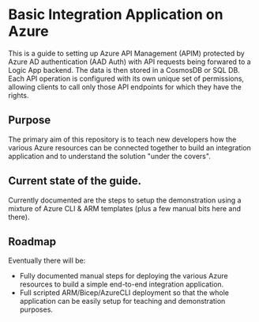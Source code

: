 # Basic Integration Application on Azure
This is a guide to setting up Azure API Management (APIM) protected by Azure AD authentication (AAD Auth) with API requests being forwared to a Logic App backend. The data is then stored in a CosmosDB or SQL DB. Each API operation is configured with its own unique set of permissions, allowing clients to call only those API endpoints for which they have the rights.

## Purpose
The primary aim of this repository is to teach new developers how the various Azure resources can be connected together to build an integration application and to understand the solution "under the covers". 
 
## Current state of the guide.
Currently documented are the steps to setup the demonstration using a mixture of Azure CLI & ARM templates (plus a few manual bits here and there).

## Roadmap
Eventually there will be:
 * Fully documented manual steps for deploying the various Azure resources to build a simple end-to-end integration application.
 * Full scripted ARM/Bicep/AzureCLI deployment so that the whole application can be easily setup for teaching and demonstration purposes.
